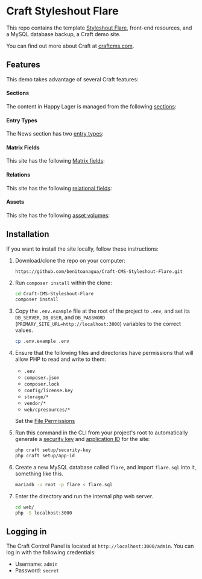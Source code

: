 # Craft Styleshout Flare

This repo contains the template [Styleshout Flare](https://www.styleshout.com/free-templates/flare/), front-end resources, and a MySQL database backup, a Craft demo site.

You can find out more about Craft at [craftcms.com](https://craftcms.com/).

## Features

This demo takes advantage of several Craft features:

#### Sections

The content in Happy Lager is managed from the following [sections](https://docs.craftcms.com/v3/sections-and-entries.html#sections):

#### Entry Types

The News section has two [entry types](https://docs.craftcms.com/v3/sections-and-entries.html#entry-types):

#### Matrix Fields

This site has the following [Matrix fields](https://docs.craftcms.com/v3/matrix-fields.html):

#### Relations

This site has the following [relational fields](https://docs.craftcms.com/v3/relations.html#terminology):

#### Assets

This site has the following [asset volumes](https://docs.craftcms.com/v3/assets.html):

## Installation

If you want to install the site locally, follow these instructions:

1. Download/clone the repo on your computer:

   ```bash
   https://github.com/benitoanagua/Craft-CMS-Styleshout-Flare.git
   ```

2. Run `composer install` within the clone:

   ```bash
   cd Craft-CMS-Styleshout-Flare
   composer install
   ```

3. Copy the `.env.example` file at the root of the project to `.env`, and set its `DB_SERVER`, `DB_USER`, and `DB_PASSWORD` (`PRIMARY_SITE_URL=http://localhost:3000`) variables to the correct values.

   ```bash
   cp .env.example .env
   ```

4. Ensure that the following files and directories have permissions that will allow PHP to read and write to them:

   - `.env`
   - `composer.json`
   - `composer.lock`
   - `config/license.key`
   - `storage/*`
   - `vendor/*`
   - `web/cpresources/*`

   Set the [File Permissions](https://craftcms.com/docs/3.x/installation.html#directory-structure)

5. Run this command in the CLI from your project's root to automatically generate a [security key](https://craftcms.com/docs/3.x/installation.html#set-the-key-from-your-terminal) and [application ID](https://craftcms.com/docs/3.x/config/#cache-component) for the site:

   ```bash
   php craft setup/security-key
   php craft setup/app-id
   ```

6. Create a new MySQL database called `flare`, and import `flare.sql` into it, something like this.

   ```bash
   mariadb -u root -p flare < flare.sql
   ```

7. Enter the directory and run the internal php web server.

   ```bash
   cd web/
   php -S localhost:3000
   ```

## Logging in

The Craft Control Panel is located at `http://localhost:3000/admin`. You can log in with the following credentials:

- Username: `admin`
- Password: `secret`
